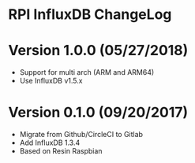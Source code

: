 RPI InfluxDB ChangeLog
=================================

# Version 1.0.0 (05/27/2018)

- Support for multi arch (ARM and ARM64)
- Use InfluxDB v1.5.x

# Version 0.1.0 (09/20/2017)

- Migrate from Github/CircleCI to Gitlab
- Add InfluxDB 1.3.4
- Based on Resin Raspbian
